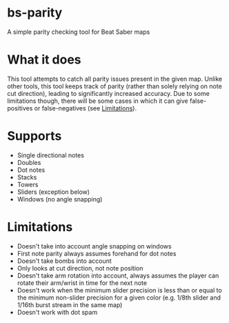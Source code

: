 # bs-parity
A simple parity checking tool for Beat Saber maps

# What it does
This tool attempts to catch all parity issues present in the given map. Unlike other tools, this tool keeps track of parity (rather than solely relying on note cut direction), leading to significantly increased accuracy. Due to some limitations though, there will be some cases in which it can give false-positives or false-negatives (see [Limitations](#Limitations)).

# Supports
- Single directional notes
- Doubles
- Dot notes
- Stacks
- Towers
- Sliders (exception below)
- Windows (no angle snapping)

# Limitations
- Doesn't take into account angle snapping on windows
- First note parity always assumes forehand for dot notes
- Doesn't take bombs into account
- Only looks at cut direction, not note position
- Doesn't take arm rotation into account, always assumes the player can rotate their arm/wrist in time for the next note
- Doesn't work when the minimum slider precision is less than or equal to the minimum non-slider precision for a given color (e.g. 1/8th slider and 1/16th burst stream in the same map)
- Doesn't work with dot spam
